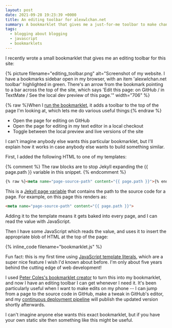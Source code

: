 ```yaml
---
layout: post
date: 2021-09-28 19:23:39 +0000
title: An editing toolbar for alexwlchan.net
summary: A bookmarklet that gives me a just-for-me toolbar to make changes to this site.
tags:
  - blogging about blogging
  - javascript
  - bookmarklets
---
```


I recently wrote a small bookmarklet that gives me an editing toolbar for this site:

{%
  picture
  filename="editing_toolbar.png"
  alt="Screenshot of my website. I have a bookmarks sidebar open in my browser, with an item 'alexwlchan.net toolbar' highlighted in green. There's an arrow from the bookmark pointing to a bar across the top of the site, which says 'Edit this page: on GitHub / in TextMate / See the local dev preview of this page.'"
  width="706"
%}

{% raw %}When I <a href="javascript:(function()%7Bvar%20sourcePath%20%3D%20document.querySelector(%22meta%5Bname%3Dpage-source-path%5D%22).attributes%5B%22content%22%5D.value%3Bif%20(document.location.href.startsWith(%22https%3A%2F%2Falexwlchan.net%2F%22))%20%7Bvar%20altEnvironment%20%3D%20%22local%20dev%20preview%22%3Bvar%20altUrl%20%3D%20document.location.href.replace(%22https%3A%2F%2Falexwlchan.net%2F%22%2C%20%22http%3A%2F%2Flocalhost%3A5757%2F%22)%3B%7D%20else%20%7Bvar%20altEnvironment%20%3D%20%22live%20version%22%3Bvar%20altUrl%20%3D%20document.location.href.replace(%22http%3A%2F%2Flocalhost%3A5757%2F%22%2C%20%22https%3A%2F%2Falexwlchan.net%2F%22)%3B%7D%2F*%20See%20https%3A%2F%2Fstackoverflow.com%2Fq%2F9038625%2F1558022%20*%2Fvar%20iOS%20%3D%20%5B'iPad%20Simulator'%2C'iPhone%20Simulator'%2C'iPod%20Simulator'%2C'iPad'%2C'iPhone'%2C'iPod'%5D.includes(navigator.platform)%20%7C%7C%20(navigator.userAgent.includes(%22Mac%22)%20%26%26%20%22ontouchend%22%20in%20document)%3Bif%20(iOS)%20%7Bdocument.querySelector(%22body%22).innerHTML%20%3D%20%60%3Carticle%20style%3D%22padding-bottom%3A%208px%3B%20padding-top%3A%208px%3B%22%3EEdit%20this%20page%3A%26nbsp%3B%3Cul%20class%3D%22dot_list%22%20style%3D%22display%3A%20inline-block%3B%20margin%3A%200%3B%22%3E%3Cli%3E%3Ca%20href%3D%22https%3A%2F%2Fgithub.com%2Falexwlchan%2Falexwlchan.net%2Fblob%2Flive%2Fsrc%2F%24%7BsourcePath%7D%22%3Eon%20GitHub%3C%2Fa%3E%3C%2Fli%3E%3C%2Ful%3E%3C%2Farticle%3E%60%20%2B%20document.querySelector(%22body%22).innerHTML%3B%7D%20else%20%7Bdocument.querySelector(%22body%22).innerHTML%20%3D%20%60%3Carticle%20style%3D%22padding-bottom%3A%208px%3B%20padding-top%3A%208px%3B%22%3EEdit%20this%20page%3A%26nbsp%3B%3Cul%20class%3D%22dot_list%22%20style%3D%22display%3A%20inline-block%3B%20margin%3A%200%3B%22%3E%3Cli%3E%3Ca%20href%3D%22https%3A%2F%2Fgithub.com%2Falexwlchan%2Falexwlchan.net%2Fblob%2Flive%2Fsrc%2F%24%7BsourcePath%7D%22%3Eon%20GitHub%3C%2Fa%3E%3C%2Fli%3E%3Cli%3E%3Ca%20href%3D%22txmt%3A%2F%2Fopen%3Furl%3Dfile%3A%2F%2F~%2Frepos%2Falexwlchan.net%2Fsrc%2F%24%7BsourcePath%7D%22%3Ein%20TextMate%3C%2Fa%3E%3C%2Fli%3E%3C%2Ful%3E%26nbsp%3B%2F%26nbsp%3BSee%20the%20%3Ca%20href%3D%22%24%7BaltUrl%7D%22%3E%24%7BaltEnvironment%7D%3C%2Fa%3E%20of%20this%20page%3C%2Farticle%3E%60%20%2B%20document.querySelector(%22body%22).innerHTML%3B%7D%7D)()">run the bookmarklet</a>, it adds a toolbar to the top of the page I'm looking at, which lets me do various useful things:{% endraw %}

*   Open the page for editing on GitHub
*   Open the page for editing in my text editor in a local checkout
*   Toggle between the local preview and live versions of the site

I can't imagine anybody else wants this particular bookmarklet, but I'll explain how it works in case anybody else wants to build something similar.

First, I added the following HTML to one of my templates:

{% comment %}
The raw blocks are to stop Jekyll expanding the {{ page.path }} variable in this snippet.
{% endcomment %}

```html
{% raw %}<meta name="page-source-path" content="{{ page.path }}">{% endraw %}
```

This is a <a href="https://jekyllrb.com/docs/variables/#page-variables">Jekyll page variable</a> that contains the path to the source code for a page.
For example, on this page this renders as:

```html
<meta name="page-source-path" content="{{ page.path }}">
```

Adding it to the template means it gets baked into every page, and I can read the value with JavaScript.

Then I have some JavaScript which reads the value, and uses it to insert the appropriate blob of HTML at the top of the page:

{% inline_code filename="bookmarklet.js" %}

Fun fact: this is my first time using [JavaScript template literals](https://developer.mozilla.org/en-US/docs/Web/JavaScript/Reference/Template_literals), which are a super nice feature I wish I'd known about before.
I'm only about five years behind the cutting edge of web development!

I used [Peter Coles's bookmarklet creator](https://mrcoles.com/bookmarklet/) to turn this into my bookmarklet, and now I have an editing toolbar I can get whenever I need it.
It's been particularly useful when I want to make edits on my phone -- I can jump from a page to the source code in GitHub, make a tweak in GitHub's editor, and my [continuous deployment pipeline](/about-the-site/) will publish the updated version shortly afterwards.

I can't imagine anyone else wants this exact bookmarklet, but if you have your own static site then something like this might be useful.
